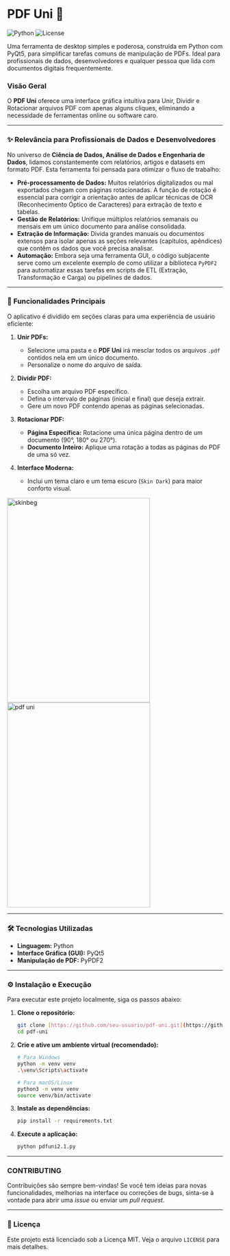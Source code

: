 # PDF Uni 🚀

![Python](https://img.shields.io/badge/Python-3.8+-blue.svg)
![License](https://img.shields.io/badge/License-MIT-green.svg)

Uma ferramenta de desktop simples e poderosa, construída em Python com PyQt5, para simplificar tarefas comuns de manipulação de PDFs. Ideal para profissionais de dados, desenvolvedores e qualquer pessoa que lida com documentos digitais frequentemente.

### Visão Geral

O **PDF Uni** oferece uma interface gráfica intuitiva para Unir, Dividir e Rotacionar arquivos PDF com apenas alguns cliques, eliminando a necessidade de ferramentas online ou software caro.

---

### ✨ Relevância para Profissionais de Dados e Desenvolvedores

No universo de **Ciência de Dados, Análise de Dados e Engenharia de Dados**, lidamos constantemente com relatórios, artigos e datasets em formato PDF. Esta ferramenta foi pensada para otimizar o fluxo de trabalho:

* **Pré-processamento de Dados:** Muitos relatórios digitalizados ou mal exportados chegam com páginas rotacionadas. A função de rotação é essencial para corrigir a orientação antes de aplicar técnicas de OCR (Reconhecimento Óptico de Caracteres) para extração de texto e tabelas.
* **Gestão de Relatórios:** Unifique múltiplos relatórios semanais ou mensais em um único documento para análise consolidada.
* **Extração de Informação:** Divida grandes manuais ou documentos extensos para isolar apenas as seções relevantes (capítulos, apêndices) que contêm os dados que você precisa analisar.
* **Automação:** Embora seja uma ferramenta GUI, o código subjacente serve como um excelente exemplo de como utilizar a biblioteca `PyPDF2` para automatizar essas tarefas em scripts de ETL (Extração, Transformação e Carga) ou pipelines de dados.

---

### 🔧 Funcionalidades Principais

O aplicativo é dividido em seções claras para uma experiência de usuário eficiente:

1.  **Unir PDFs:**
    * Selecione uma pasta e o **PDF Uni** irá mesclar todos os arquivos `.pdf` contidos nela em um único documento.
    * Personalize o nome do arquivo de saída.

2.  **Dividir PDF:**
    * Escolha um arquivo PDF específico.
    * Defina o intervalo de páginas (inicial e final) que deseja extrair.
    * Gere um novo PDF contendo apenas as páginas selecionadas.

3.  **Rotacionar PDF:**
    * **Página Específica:** Rotacione uma única página dentro de um documento (90°, 180° ou 270°).
    * **Documento Inteiro:** Aplique uma rotação a todas as páginas do PDF de uma só vez.

4.  **Interface Moderna:**
    * Inclui um tema claro e um tema escuro (`Skin Dark`) para maior conforto visual.
  
<img width="333" height="477" alt="skinbeg" src="https://github.com/user-attachments/assets/a16f8c50-4a5b-4801-a0a6-ddf23936bbd4" />
<img width="334" height="478" alt="pdf uni" src="https://github.com/user-attachments/assets/3c11a439-bb49-4146-841d-ba3e6644de56" />


---

### 🛠️ Tecnologias Utilizadas

* **Linguagem:** Python
* **Interface Gráfica (GUI):** PyQt5
* **Manipulação de PDF:** PyPDF2

---

### ⚙️ Instalação e Execução

Para executar este projeto localmente, siga os passos abaixo:

1.  **Clone o repositório:**
    ```bash
    git clone [https://github.com/seu-usuario/pdf-uni.git](https://github.com/seu-usuario/pdf-uni.git)
    cd pdf-uni
    ```

2.  **Crie e ative um ambiente virtual (recomendado):**
    ```bash
    # Para Windows
    python -m venv venv
    .\venv\Scripts\activate

    # Para macOS/Linux
    python3 -m venv venv
    source venv/bin/activate
    ```

3.  **Instale as dependências:**
    ```bash
    pip install -r requirements.txt
    ```

4.  **Execute a aplicação:**
    ```bash
    python pdfuni2.1.py
    ```

---

###  CONTRIBUTING

Contribuições são sempre bem-vindas! Se você tem ideias para novas funcionalidades, melhorias na interface ou correções de bugs, sinta-se à vontade para abrir uma *issue* ou enviar um *pull request*.

---

### 📄 Licença

Este projeto está licenciado sob a Licença MIT. Veja o arquivo `LICENSE` para mais detalhes.
